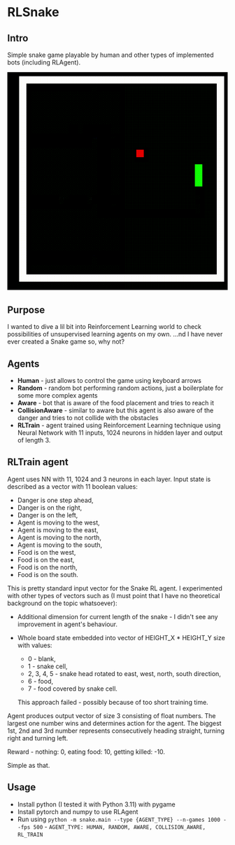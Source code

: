 # RLSnake

## Intro

Simple snake game playable by human and other types of implemented bots (including RLAgent).

![Interesting results with reinforcement learning](https://github.com/jul3x/RLSnake/blob/master/rl_snake.gif)


## Purpose

I wanted to dive a lil bit into Reinforcement Learning world to check possibilities of unsupervised learning agents on my own.
...nd I have never ever created a Snake game so, why not?

## Agents

* **Human** - just allows to control the game using keyboard arrows
* **Random** - random bot performing random actions, just a boilerplate for some more complex agents
* **Aware** - bot that is aware of the food placement and tries to reach it
* **CollisionAware** - similar to aware but this agent is also aware of the danger and tries to not collide with the obstacles
* **RLTrain** - agent trained using Reinforcement Learning technique using Neural Network with 11 inputs, 1024 neurons in hidden layer and output of length 3.

## RLTrain agent

Agent uses NN with 11, 1024 and 3 neurons in each layer. Input state is described as a vector with 11 boolean values:

* Danger is one step ahead,
* Danger is on the right,
* Danger is on the left,
* Agent is moving to the west,
* Agent is moving to the east,
* Agent is moving to the north,
* Agent is moving to the south,
* Food is on the west,
* Food is on the east,
* Food is on the north,
* Food is on the south.

This is pretty standard input vector for the Snake RL agent.
I experimented with other types of vectors such as (I must point that I have no theoretical background on the topic whatsoever):

* Additional dimension for current length of the snake - I didn't see any improvement in agent's behaviour.
* Whole board state embedded into vector of HEIGHT_X * HEIGHT_Y size with values: 
  * 0 - blank,
  * 1 - snake cell, 
  * 2, 3, 4, 5 - snake head rotated to east, west, north, south direction,
  * 6 - food,
  * 7 - food covered by snake cell. 
  
  This approach failed - possibly because of too short training time.

Agent produces output vector of size 3 consisting of float numbers. The largest one number wins and determines action for the agent.
The biggest 1st, 2nd and 3rd number represents consecutively heading straight, turning right and turning left.

Reward - nothing: 0, eating food: 10, getting killed: -10.

Simple as that.

## Usage

- Install python (I tested it with Python 3.11) with pygame
- Install pytorch and numpy to use RLAgent
- Run using `python -m snake.main --type {AGENT_TYPE} --n-games 1000 --fps 500` - `AGENT_TYPE: HUMAN, RANDOM, AWARE, COLLISION_AWARE, RL_TRAIN`

